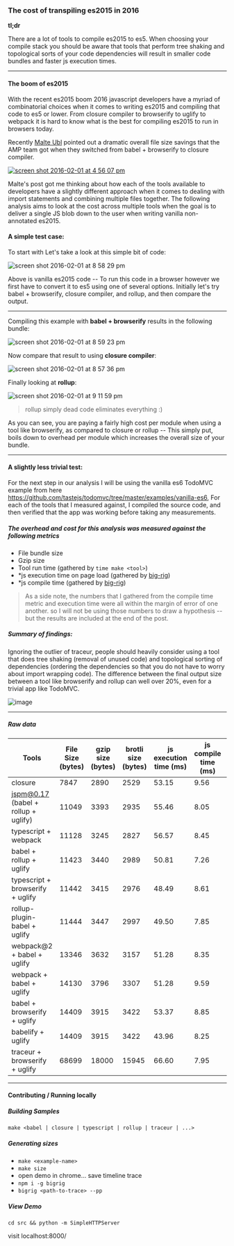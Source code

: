 ### The cost of transpiling es2015 in 2016

**tl;dr**

There are a lot of tools to compile es2015 to es5. When choosing your compile stack you should be aware that tools that perform tree shaking and topological sorts of your code dependencies will result in smaller code bundles and faster js execution times.


--------------

#### The boom of es2015

With the recent es2015 boom 2016 javascript developers have a myriad of combinatorial choices when it comes to writing es2015 and compiling that code to es5 or lower. From closure compiler to browserify to uglify to webpack it is hard to know what is the best for compiling es2015 to run in browsers today.

Recently [Malte Ubl](https://twitter.com/cramforce) pointed out a dramatic overall file size savings that the AMP team got when they switched from babel + browserify to closure compiler.

[![screen shot 2016-02-01 at 4 56 07 pm](https://cloud.githubusercontent.com/assets/883126/12736393/bcb03d46-c904-11e5-8d4f-74a0921087bc.png)](https://twitter.com/cramforce/status/690640077865619456)


Malte's post got me thinking about how each of the tools available to developers have a slightly different approach when it comes to dealing with import statements and combining multiple files together. The following analysis aims to look at the cost across multiple tools when the goal is to deliver a single JS blob down to the user when writing vanilla non-annotated es2015.

#### A simple test case:

To start with Let's take a look at this simple bit of code:

![screen shot 2016-02-01 at 8 58 29 pm](https://cloud.githubusercontent.com/assets/883126/12740282/93547044-c926-11e5-9d0b-16f5bbc48e91.png)

Above is vanilla es2015 code -- To run this code in a browser however we first have to convert it to es5 using one of several options. Initially let's try babel + browserify, closure compiler, and rollup, and then compare the output.

---------------

Compiling this example with **babel + browserify** results in the following bundle:

![screen shot 2016-02-01 at 8 59 23 pm](https://cloud.githubusercontent.com/assets/883126/12740298/b3c6b0da-c926-11e5-85dd-f3a2cdfc9ccb.png)

Now compare that result to using **closure compiler**:

![screen shot 2016-02-01 at 8 57 36 pm](https://cloud.githubusercontent.com/assets/883126/12740268/77bcc3d6-c926-11e5-8d60-2a1dae88c412.png)

Finally looking at **rollup**:

![screen shot 2016-02-01 at 9 11 59 pm](https://cloud.githubusercontent.com/assets/883126/12740488/788cff5e-c928-11e5-8bf9-8b6bdc2ac372.png)

> rollup simply dead code eliminates everything :)


As you can see, you are paying a fairly high cost per module when using a tool like browserify, as compared to closure or rollup -- This simply put, boils down to overhead per module which increases the overall size of your bundle.

---------

#### A slightly less trivial test:

For the next step in our analysis I will be using the vanilla es6 TodoMVC example from here https://github.com/tastejs/todomvc/tree/master/examples/vanilla-es6, For each of the tools that I measured against, I compiled the source code, and then verified that the app was working before taking any measurements.

##### The overhead and cost for this analysis was measured against the following metrics

* File bundle size
* Gzip size
* Tool run time (gathered by `time make <tool>`)
* *js execution time on page load (gathered by [big-rig](https://github.com/GoogleChrome/node-big-rig/))
* *js compile time (gathered by [big-rig](https://github.com/GoogleChrome/node-big-rig/))

> As a side note, the numbers that I gathered from the compile time metric and execution time were all within the margin of error of one another. so I will not be using those numbers to draw a hypothesis -- but the results are included at the end of the post.

##### Summary of findings:

Ignoring the outlier of traceur, people should heavily consider using a tool that does tree shaking (removal of unused code) and topological sorting of dependencies (ordering the dependencies so that you do not have to worry about import wrapping code). The difference between the final output size between a tool like browserify and rollup can well over 20%, even for a trivial app like TodoMVC.

![image](https://cloud.githubusercontent.com/assets/883126/12903661/453405a2-ce7e-11e5-9ddf-389f4ef8f60f.png)

-------------

##### Raw data


| Tools                                 | File Size (bytes) | gzip size (bytes) | brotli size (bytes) | js execution time (ms) | js compile time (ms) | tool run time (s) |
| --------------------------------------|-------------------|-------------------|---------------------|------------------------|----------------------|-------------------|
| closure                               | 7847              | 2890              | 2529                | 53.15                  | 9.56                 | 7.938             |
| jspm@0.17 (babel + rollup + uglify)   | 11049             | 3393              | 2935                | 55.46                  | 8.05                 | 2.978             |
| typescript + webpack                  | 11128             | 3245              | 2827                | 56.57                  | 8.45                 | 4.636             |
| babel + rollup + uglify               | 11423             | 3440              | 2989                | 50.81                  | 7.26                 | 2.396             |
| typescript + browserify + uglify      | 11442             | 3415              | 2976                | 48.49                  | 8.61                 | 2.724             |
| rollup-plugin-babel + uglify          | 11444             | 3447              | 2997                | 49.50                  | 7.85                 | 2.806             |
| webpack@2 + babel + uglify            | 13346             | 3632              | 3157                | 51.28                  | 8.35                 | 2.007             |
| webpack + babel + uglify              | 14130             | 3796              | 3307                | 51.28                  | 9.59                 | 2.045             |
| babel + browserify + uglify           | 14409             | 3915              | 3422                | 53.37                  | 8.85                 | 4.947             |
| babelify + uglify                     | 14409             | 3915              | 3422                | 43.96                  | 8.25                 | 3.697             |
| traceur + browserify + uglify         | 68699             | 18000             | 15945               | 66.60                  | 7.95                 | 3.085             |

-------------------------------------


#### Contributing / Running locally

##### Building Samples

`make <babel | closure | typescript | rollup | traceur | ...>`

##### Generating sizes

* `make <example-name>`
* `make size`
* open demo in chrome... save timeline trace
* `npm i -g bigrig`
* `bigrig <path-to-trace> --pp`

##### View Demo

`cd src && python -m SimpleHTTPServer`

visit localhost:8000/

